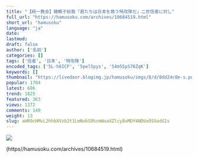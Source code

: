 ```yaml
---
title: "【統一教会】韓鶴子総裁「君たちは日本を救う特攻隊だ」二世信者に対し"
full_url: "https://hamusoku.com/archives/10684519.html"
short_url: "hamusoku"
language: "ja"
date: 
lastmod: 
draft: false
author: ['名前']
categories: []
tags: ['信者', '日本', '特攻隊']
encoded_tags: ['5L-h6ICF', '5pel5pys', '54m55pS76ZqK']
keywords: []
thumbnail: "https://livedoor.blogimg.jp/hamusoku/imgs/8/d/8dd24c8e-s.png"
popular: 1704
latest: 686
trend: 1825
featured: 363
views: 1372
comments: 140
weight: 13
slug: aHR0cHMvL2hhbXVzb2t1LmNvbS9hcmNoaXZlcy8xMDY4NDUxOS5odG1s
---
```


![](https://livedoor.blogimg.jp/hamusoku/imgs/8/d/8dd24c8e-s.png)



(https//hamusoku.com/archives/10684519.html)
